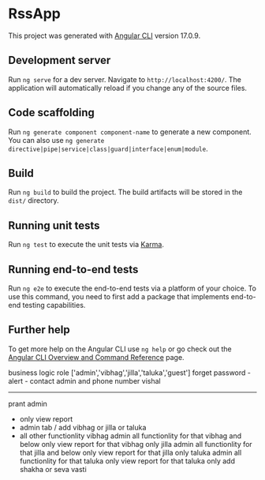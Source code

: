 # RssApp

This project was generated with [Angular CLI](https://github.com/angular/angular-cli) version 17.0.9.

## Development server

Run `ng serve` for a dev server. Navigate to `http://localhost:4200/`. The application will automatically reload if you change any of the source files.

## Code scaffolding

Run `ng generate component component-name` to generate a new component. You can also use `ng generate directive|pipe|service|class|guard|interface|enum|module`.

## Build

Run `ng build` to build the project. The build artifacts will be stored in the `dist/` directory.

## Running unit tests

Run `ng test` to execute the unit tests via [Karma](https://karma-runner.github.io).

## Running end-to-end tests

Run `ng e2e` to execute the end-to-end tests via a platform of your choice. To use this command, you need to first add a package that implements end-to-end testing capabilities.

## Further help

To get more help on the Angular CLI use `ng help` or go check out the [Angular CLI Overview and Command Reference](https://angular.io/cli) page.

business logic
role ['admin','vibhag','jilla','taluka','guest']
forget password - alert - contact admin and phone number vishal

------
prant admin 
   - only view report 
   - admin tab / add vibhag or jilla or taluka 
   - all other functionlity 
vibhag admin 
  all functionlity for that vibhag and below only 
  view report for that vibhag only
jilla admin
  all functionlity for that jilla and below only 
   view report for that jilla only
taluka admin
  all functionlity for that taluka  only 
  view report for that taluka only
  add shakha or seva vasti 

